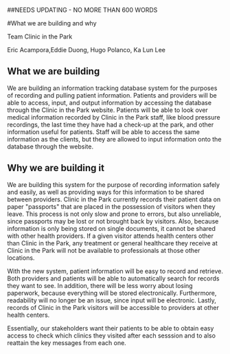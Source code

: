 ##NEEDS UPDATING - NO MORE THAN 600 WORDS

#What we are building and why

Team Clinic in the Park

Eric Acampora,Eddie Duong, Hugo Polanco, Ka Lun Lee

## What we are building

We are building an information tracking database system for the purposes of recording and pulling patient information. Patients and providers will be able to access, input, and output information by accessing the database through the Clinic in the Park website. Patients will be able to look over medical information recorded by Clinic in the Park staff, like blood pressure recordings, the last time they have had a check-up at the park, and other information useful for patients. Staff will be able to access the same information as the clients, but they are allowed to input information onto the database through the website.  


## Why we are building it

We are building this system for the purpose of recording information safely and easily, as well as providing ways for this information to be shared between providers. Clinic in the Park currently records their patient data on paper "passports" that are placed in the possession of visitors when they leave. This process is not only slow and prone to errors, but also unreliable, since passports may be lost or not brought back by visitors. Also, because information is only being stored on single documents, it cannot be shared with other health providers. If a given visitor attends health centers other than Clinic in the Park, any treatment or general healthcare they receive at Clinic in the Park will not be available to professionals at those other locations.

With the new system, patient information will be easy to record and retrieve. Both providers and patients will be able to automatically search for records they want to see. In addition, there will be less worry about losing paperwork, because everything will be stored electronically. Furthermore, readability will no longer be an issue, since input will be electronic. Lastly, records of Clinic in the Park visitors will be accessible to providers at other health centers. 

Essentially, our stakeholders want their patients to be able to obtain easy access to check which clinics they visited after each sesssion and to also reattain the key messages from each one. 
